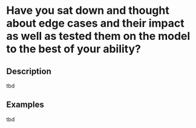 # Have you sat down and thought about edge cases and their impact as well as tested them on the model to the best of your ability?

## Description
tbd

## Examples
tbd